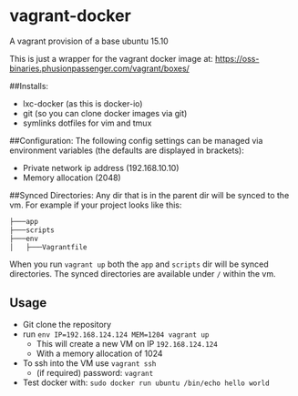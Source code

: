 vagrant-docker
==============

A vagrant provision of a base ubuntu 15.10

This is just a wrapper for the vagrant docker image at:
https://oss-binaries.phusionpassenger.com/vagrant/boxes/

##Installs:
* lxc-docker (as this is docker-io)
* git (so you can clone docker images via git)
* symlinks dotfiles for vim and tmux

##Configuration:
The following config settings can be managed via environment variables (the defaults are displayed in brackets):
* Private network ip address (192.168.10.10)
* Memory allocation (2048)

##Synced Directories:
Any dir that is in the parent dir will be synced to the vm. For example if your project looks like this:

```bash
├───app
├───scripts
├───env
│   ├───Vagrantfile
```

When you run ```vagrant up``` both the ```app``` and ```scripts``` dir will be synced directories. The synced directories are available under ```/``` within the vm.

Usage
------

* Git clone the repository
* run ```env IP=192.168.124.124 MEM=1204 vagrant up```
    * This will create a new VM on IP ```192.168.124.124```
    * With a memory allocation of 1024
* To ssh into the VM use ```vagrant ssh```
    * (if required) password: ```vagrant```
* Test docker with: ```sudo docker run ubuntu /bin/echo hello world```
